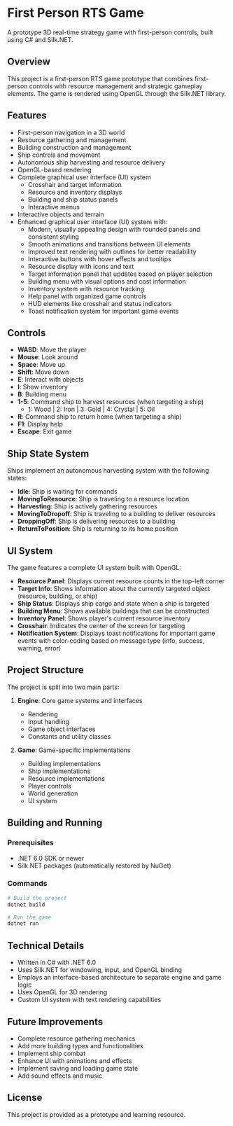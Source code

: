 # First Person RTS Game

A prototype 3D real-time strategy game with first-person controls, built using C# and Silk.NET.

## Overview

This project is a first-person RTS game prototype that combines first-person controls with resource management and strategic gameplay elements. The game is rendered using OpenGL through the Silk.NET library.

## Features

- First-person navigation in a 3D world
- Resource gathering and management
- Building construction and management
- Ship controls and movement
- Autonomous ship harvesting and resource delivery
- OpenGL-based rendering
- Complete graphical user interface (UI) system
  - Crosshair and target information
  - Resource and inventory displays
  - Building and ship status panels
  - Interactive menus
- Interactive objects and terrain
- Enhanced graphical user interface (UI) system with:
  * Modern, visually appealing design with rounded panels and consistent styling
  * Smooth animations and transitions between UI elements
  * Improved text rendering with outlines for better readability
  * Interactive buttons with hover effects and tooltips
  * Resource display with icons and text
  * Target information panel that updates based on player selection
  * Building menu with visual options and cost information
  * Inventory system with resource tracking
  * Help panel with organized game controls
  * HUD elements like crosshair and status indicators
  * Toast notification system for important game events

## Controls

- **WASD**: Move the player
- **Mouse**: Look around
- **Space**: Move up
- **Shift**: Move down
- **E**: Interact with objects
- **I**: Show inventory
- **B**: Building menu
- **1-5**: Command ship to harvest resources (when targeting a ship)
  - 1: Wood | 2: Iron | 3: Gold | 4: Crystal | 5: Oil
- **R**: Command ship to return home (when targeting a ship)
- **F1**: Display help
- **Escape**: Exit game

## Ship State System

Ships implement an autonomous harvesting system with the following states:
- **Idle**: Ship is waiting for commands
- **MovingToResource**: Ship is traveling to a resource location
- **Harvesting**: Ship is actively gathering resources
- **MovingToDropoff**: Ship is traveling to a building to deliver resources
- **DroppingOff**: Ship is delivering resources to a building
- **ReturnToPosition**: Ship is returning to its home position

## UI System

The game features a complete UI system built with OpenGL:

- **Resource Panel**: Displays current resource counts in the top-left corner
- **Target Info**: Shows information about the currently targeted object (resource, building, or ship)
- **Ship Status**: Displays ship cargo and state when a ship is targeted
- **Building Menu**: Shows available buildings that can be constructed
- **Inventory Panel**: Shows player's current resource inventory
- **Crosshair**: Indicates the center of the screen for targeting
- **Notification System**: Displays toast notifications for important game events with color-coding based on message type (info, success, warning, error)

## Project Structure

The project is split into two main parts:

1. **Engine**: Core game systems and interfaces
   - Rendering
   - Input handling
   - Game object interfaces
   - Constants and utility classes

2. **Game**: Game-specific implementations
   - Building implementations
   - Ship implementations
   - Resource implementations
   - Player controls
   - World generation
   - UI system

## Building and Running

### Prerequisites

- .NET 6.0 SDK or newer
- Silk.NET packages (automatically restored by NuGet)

### Commands

```bash
# Build the project
dotnet build

# Run the game
dotnet run
```

## Technical Details

- Written in C# with .NET 6.0
- Uses Silk.NET for windowing, input, and OpenGL binding
- Employs an interface-based architecture to separate engine and game logic
- Uses OpenGL for 3D rendering
- Custom UI system with text rendering capabilities

## Future Improvements

- Complete resource gathering mechanics
- Add more building types and functionalities
- Implement ship combat
- Enhance UI with animations and effects
- Implement saving and loading game state
- Add sound effects and music

## License

This project is provided as a prototype and learning resource. 